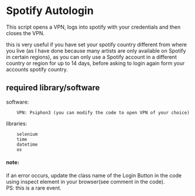# Spotify Autologin

This script opens a VPN, logs into spotify with your credentials and then closes the VPN.

this is very useful if you have set your spotify country different from where you live (as I have done because many artists are only available on Spotify in certain regions), as you can only use a Spotify account in a different country or region for up to 14 days, before asking to login again form your accounts spotify country.

## required library/software
<p>software:  

        VPN: Psiphon3 (you can modify the code to open VPN of your choice)
</p>

<p>libraries:

        selenium  
        time  
        datetime  
        os
</p>



#### note:
if an error occurs, update the class name of the Login Button in the code using inspect element in your browser(see comment in the code).  
PS: this is a rare event.
